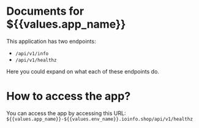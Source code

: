 # Documents for ${{values.app_name}}
This application has two endpoints:
- `/api/v1/info`
- `/api/v1/healthz`

Here you could expand on what each of these endpoints do.

# How to access the app?

You can access the app by accessing this URL: `${{values.app_name}}-${{values.env_name}}.ioinfo.shop/api/v1/healthz` 